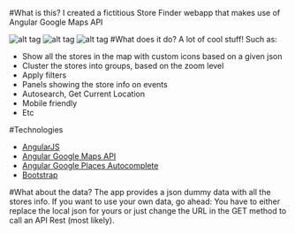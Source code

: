 #What is this?
I created a fictitious Store Finder webapp that makes use of Angular Google Maps API

![alt tag](https://raw.github.com/insalada/snapshots/master/ipbsoft_store_1.png)
![alt tag](https://raw.github.com/insalada/snapshots/master/ipbsoft_store_2.png)
![alt tag](https://raw.github.com/insalada/snapshots/master/ipbsoft_store_mobile.png)
#What does it do?
A lot of cool stuff! Such as:
- Show all the stores in the map with custom icons based on a given json
- Cluster the stores into groups, based on the zoom level
- Apply filters
- Panels showing the store info on events
- Autosearch, Get Current Location
- Mobile friendly
- Etc

#Technologies
- [AngularJS](https://angularjs.org)
- [Angular Google Maps API](http://angular-ui.github.io/angular-google-maps/#!/)
- [Angular Google Places Autocomplete](https://github.com/kuhnza/angular-google-places-autocomplete)
- [Bootstrap](http://getbootstrap.com)


#What about the data?
The app provides a json dummy data with all the stores info. If you want to use your own data, go ahead: You have to either replace the local json for yours or just change the URL in the GET method to call an API Rest (most likely).


